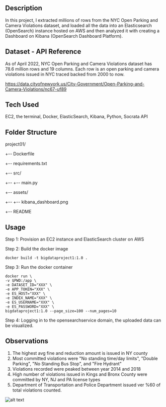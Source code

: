 ## Description
In this project, I extracted millions of rows from the NYC Open Parking and Camera Violations dataset, and loaded all the data into an Elasticsearch (OpenSearch) instance hosted on AWS and then analyzed it with creating a Dashboard on Kibana (OpenSearch Dashboard Platform).

## Dataset - API Reference
As of April 2022, NYC Open Parking and Camera Violations dataset has 78.6 million rows and 19 columns. Each row is an open parking and camera violations issued in NYC traced backed from 2000 to now. 

https://data.cityofnewyork.us/City-Government/Open-Parking-and-Camera-Violations/nc67-uf89

## Tech Used
EC2, the terminal, Docker, ElasticSearch, Kibana, Python, Socrata API

## Folder Structure
project01/

+-- Dockerfile

+-- requirements.txt

+-- src/

+-- +-- main.py

+-- assets/

+-- +-- kibana_dashboard.png

+-- README

## Usage

Step 1: Provision an EC2 instance and ElasticSearch cluster on AWS

Step 2: Build the docker image
```
docker build -t bigdataproject1:1.0 .
````

Step 3: Run the docker container
```
docker run \
-v $PWD:/app \
-e DATASET_ID="XXX" \
-e APP_TOKEN="XXX" \
-e ES_HOST="XXX" \
-e INDEX_NAME="XXX" \
-e ES_USERNAME="XXX" \
-e ES_PASSWORD="XXX" \
bigdataproject1:1.0 --page_size=100 --num_pages=10
````

Step 4: Logging in to the opensearchservice domain, the uploaded data can be visualized. 


## Observations

1) The highest avg fine and reduction amount is issued in NY county
2) Most committed violations were "No standing time/day limits", "Double Parking", "No Standing Bus Stop", and "Fire Hydrant"
3) Violations recorded were peaked between year 2014 and 2018
4) High number of violations issued in Kings and Bronx County were committed by NY, NJ and PA license types
5) Department of Transportation and Police Department issued ver %60 of total violations counted.


![alt text](https://github.com/atekee/Open-Parking-and-Camera-Violations/blob/main/project01/assets/00_kibana_dashboard.png)
